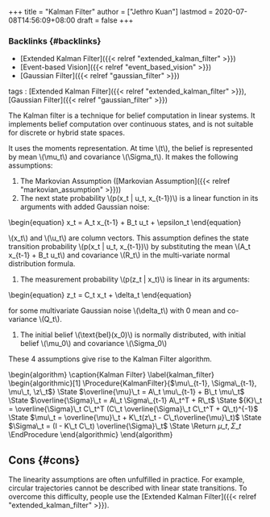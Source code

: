 +++
title = "Kalman Filter"
author = ["Jethro Kuan"]
lastmod = 2020-07-08T14:56:09+08:00
draft = false
+++

### Backlinks {#backlinks}

- [Extended Kalman Filter]({{< relref "extended_kalman_filter" >}})
- [Event-based Vision]({{< relref "event_based_vision" >}})
- [Gaussian Filter]({{< relref "gaussian_filter" >}})

tags
: [Extended Kalman Filter]({{< relref "extended_kalman_filter" >}}), [Gaussian Filter]({{< relref "gaussian_filter" >}})

The Kalman filter is a technique for belief computation in linear
systems. It implements belief computation over continuous states, and
is not suitable for discrete or hybrid state spaces.

It uses the moments representation. At time \\(t\\), the belief is
represented by mean \\(\mu_t\\) and covariance \\(\Sigma_t\\). It makes the
following assumptions:

1.  The Markovian Assumption ([Markovian Assumption]({{< relref "markovian_assumption" >}}))
2.  The next state probability \\(p(x_t | u_t, x\_{t-1})\\) is a linear
    function in its arguments with added Gaussian noise:

\begin{equation}
x_t = A_t x\_{t-1} + B_t u_t + \epsilon_t
\end{equation}

\\(x_t\\) and \\(\u_t\\) are column vectors. This assumption defines the state
transition probability \\(p(x_t | u_t, x\_{t-1})\\) by substituting the
mean \\(A_t x\_{t-1} + B_t u_t\\) and covariance \\(R_t\\) in the multi-variate
normal distribution formula.

1.  The measurement probability \\(p(z_t | x_t)\\) is linear in its
    arguments:

\begin{equation}
z_t = C_t x_t + \delta_t
\end{equation}

for some multivariate Gaussian noise \\(\delta_t\\) with 0 mean and
co-variance \\(Q_t\\).

1.  The initial belief \\(\text{bel}(x_0)\\) is normally distributed, with
    initial belief \\(\mu_0\\) and covariance \\(\Sigma_0\\)

These 4 assumptions give rise to the Kalman Filter algorithm.

\begin{algorithm}
\caption{Kalman Filter}
\label{kalman_filter}
\begin{algorithmic}[1]
\Procedure{KalmanFilter}{$\mu\_{t-1}, \Sigma\_{t-1}, \mu\_t, \z\_t$}
\State $\overline{\mu}\_t = A\_t \mu\_{t-1} + B\_t \mu\_t$
\State $\overline{\Sigma}\_t = A\_t \Sigma\_{t-1} A\_t^T + R\_t$
\State ${K}\_t = \overline{\Sigma}\_t C\_t^T (C\_t \overline{\Sigma}\_t C\_t^T + Q\_t)^{-1}$
\State $\mu\_t = \overline{\mu}\_t + K\_t(z\_t - C\_t\overline{\mu}\_t)$
\State $\Sigma\_t = (I - K\_t C\_t) \overline{\Sigma}\_t$
\State \Return $\mu\_t, \Sigma\_t$
\EndProcedure
\end{algorithmic}
\end{algorithm}

## Cons {#cons}

The linearity assumptions are often unfulfilled in practice. For
example, circular trajectories cannot be described with linear state
transitions. To overcome this difficulty, people use the [Extended
Kalman Filter]({{< relref "extended_kalman_filter" >}}).
